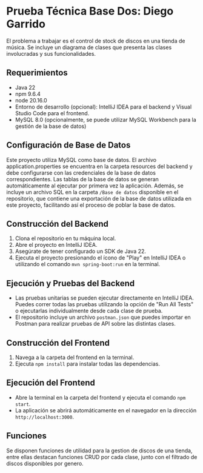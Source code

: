 # Prueba Técnica Base Dos: Diego Garrido

El problema a trabajar es el control de stock de discos en una tienda de música. Se incluye un diagrama de clases que presenta las clases involucradas y sus funcionalidades.

## Requerimientos

- Java 22
- npm 9.6.4
- node 20.16.0
- Entorno de desarrollo (opcional): IntelliJ IDEA para el backend y Visual Studio Code para el frontend.
- MySQL 8.0 (opcionalmente, se puede utilizar MySQL Workbench para la gestión de la base de datos)

## Configuración de Base de Datos
Este proyecto utiliza MySQL como base de datos. El archivo application.properties se encuentra en la carpeta resources del backend y debe configurarse con las credenciales de la base de datos correspondientes. Las tablas de la base de datos se generan automáticamente al ejecutar por primera vez la aplicación.  Además, se incluye un archivo SQL en la carpeta `/Base de datos` disponible en el repositorio, que contiene una exportación de la base de datos utilizada en este proyecto, facilitando así el proceso de poblar la base de datos.

## Construcción del Backend

1. Clona el repositorio en tu máquina local.
2. Abre el proyecto en IntelliJ IDEA.
3. Asegúrate de tener configurado un SDK de Java 22.
4. Ejecuta el proyecto presionando el ícono de "Play" en IntelliJ IDEA o utilizando el comando `mvn spring-boot:run` en la terminal.

## Ejecución y Pruebas del Backend

- Las pruebas unitarias se pueden ejecutar directamente en IntelliJ IDEA. Puedes correr todas las pruebas utilizando la opción de "Run All Tests" o ejecutarlas individualmente desde cada clase de prueba.
- El repositorio incluye un archivo `postman.json` que puedes importar en Postman para realizar pruebas de API sobre las distintas clases.

## Construcción del Frontend

1. Navega a la carpeta del frontend en la terminal.
2. Ejecuta `npm install` para instalar todas las dependencias.

## Ejecución del Frontend

- Abre la terminal en la carpeta del frontend y ejecuta el comando `npm start`.
- La aplicación se abrirá automáticamente en el navegador en la dirección `http://localhost:3000`.

## Funciones
Se disponen funciones de utilidad para la gestion de discos de una tienda, entre ellas destacan funciones CRUD por cada clase, junto con el filtrado de discos disponibles por genero.



